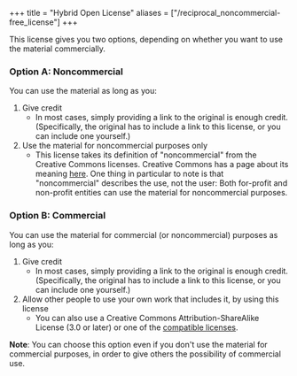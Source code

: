 +++
title = "Hybrid Open License"
aliases = ["/reciprocal_noncommercial-free_license"]
+++

This license gives you two options, depending on whether you want to use the material commercially.

### Option A: Noncommercial

You can use the material as long as you:

1. Give credit
	* In most cases, simply providing a link to the original is enough credit. (Specifically, the original has to include a link to this license, or you can include one yourself.)
2. Use the material for noncommercial purposes only
	* This license takes its definition of "noncommercial" from the Creative Commons licenses. Creative Commons has a page about its meaning [here](https://wiki.creativecommons.org/wiki/NonCommercial_interpretation). One thing in particular to note is that "noncommercial" describes the use, not the user: Both for-profit and non-profit entities can use the material for noncommercial purposes.

### Option B: Commercial

You can use the material for commercial (or noncommercial) purposes as long as you:

1. Give credit
	* In most cases, simply providing a link to the original is enough credit. (Specifically, the original has to include a link to this license, or you can include one yourself.)
2. Allow other people to use your own work that includes it, by using this license
	* You can also use a Creative Commons Attribution-ShareAlike License (3.0 or later) or one of the [compatible licenses](https://creativecommons.org/compatiblelicenses).

**Note**: You can choose this option even if you don't use the material for commercial purposes, in order to give others the possibility of commercial use.
